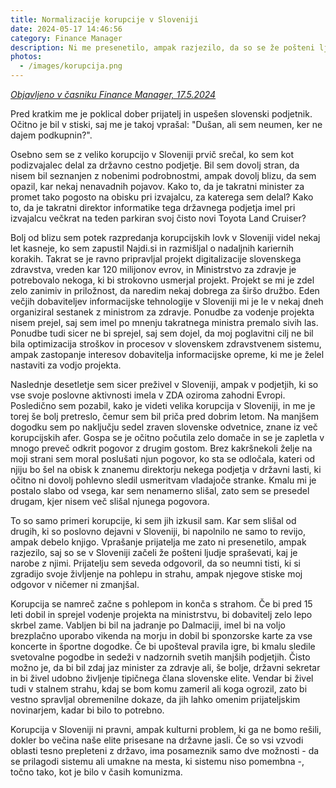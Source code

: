 ```yaml
---
title: Normalizacije korupcije v Sloveniji
date: 2024-05-17 14:46:56
category: Finance Manager
description: Ni me presenetilo, ampak razjezilo, da so se že pošteni ljudje začeli spraševati, kaj je narobe z njimi.
photos:
  - /images/korupcija.png
---
```


*[Objavljeno v časniku Finance Manager, 17.5.2024](https://www.finance.si/manager/normalizacija-korupcije-v-sloveniji/a/9023520)*

Pred kratkim me je poklical dober prijatelj in uspešen slovenski podjetnik. Očitno je bil v stiski, saj me je takoj vprašal: "Dušan, ali sem neumen, ker ne dajem podkupnin?".

Osebno sem se z veliko korupcijo v Sloveniji prvič srečal, ko sem kot podizvajalec delal za državno cestno podjetje. Bil sem dovolj stran, da nisem bil seznanjen z nobenimi podrobnostmi, ampak dovolj blizu, da sem opazil, kar nekaj nenavadnih pojavov. Kako to, da je takratni minister za promet tako pogosto na  obisku pri izvajalcu, za katerega sem delal? Kako to, da je takratni direktor informatike tega državnega podjetja imel pri izvajalcu večkrat na teden parkiran svoj čisto novi Toyota Land Cruiser?

Bolj od blizu sem potek razpredanja korupcijskih lovk v Sloveniji videl nekaj let kasneje, ko sem zapustil Najdi.si in razmišljal o nadaljnih kariernih korakih. Takrat se je ravno pripravljal projekt digitalizacije slovenskega zdravstva, vreden kar 120 milijonov evrov, in Ministrstvo za zdravje je potrebovalo nekoga, ki bi strokovno usmerjal projekt. Projekt se mi je zdel zelo zanimiv in priložnost, da naredim nekaj dobrega za širšo družbo. Eden večjih dobaviteljev informacijske tehnologije v Sloveniji mi je le v nekaj dneh organiziral sestanek z ministrom za zdravje. Ponudbe za vodenje projekta nisem prejel, saj sem imel po mnenju takratnega ministra premalo sivih las. Ponudbe tudi sicer ne bi sprejel, saj sem dojel, da moj poglavitni cilj ne bil bila optimizacija stroškov in procesov v slovenskem zdravstvenem sistemu, ampak zastopanje interesov dobavitelja informacijske opreme, ki me je želel nastaviti za vodjo projekta.

Naslednje desetletje sem sicer preživel v Sloveniji, ampak v podjetjih, ki so vse svoje poslovne aktivnosti imela v ZDA oziroma zahodni Evropi. Posledično sem pozabil, kako je videti velika korupcija v Sloveniji, in me je torej še bolj pretreslo, čemur sem bil priča pred dobrim letom. Na manjšem dogodku sem po naključju sedel zraven slovenske odvetnice, znane iz več korupcijskih afer. Gospa se je očitno počutila zelo domače in se je zapletla v mnogo preveč odkrit pogovor z drugim gostom. Brez kakršnekoli želje na moji strani sem moral poslušati njun pogovor, ko sta se odločala, kateri od njiju bo šel na obisk k znanemu direktorju nekega podjetja v državni lasti, ki očitno ni dovolj pohlevno sledil usmeritvam vladajoče stranke. Kmalu mi je postalo slabo od vsega, kar sem nenamerno slišal, zato sem se presedel drugam, kjer nisem več slišal njunega pogovora.

To so samo primeri korupcije, ki sem jih izkusil sam. Kar sem slišal od drugih, ki so poslovno dejavni v Sloveniji, bi napolnilo ne samo to revijo, ampak debelo knjigo. Vprašanje prijatelja me zato ni presenetilo, ampak razjezilo, saj so se v Sloveniji začeli že pošteni ljudje spraševati, kaj je narobe z njimi. Prijatelju sem seveda odgovoril, da so neumni tisti, ki si zgradijo svoje življenje na pohlepu in strahu, ampak njegove stiske moj odgovor v ničemer ni zmanjšal.

Korupcija se namreč začne s pohlepom in konča s strahom. Če bi pred 15 leti dobil in sprejel vodenje projekta na ministrstvu, bi dobavitelj zelo lepo skrbel zame. Vabljen bi bil na jadranje po Dalmaciji, imel bi na voljo brezplačno uporabo vikenda na morju in dobil bi sponzorske karte za vse koncerte in športne dogodke. Če bi upošteval pravila igre, bi kmalu sledile svetovalne pogodbe in sedeži v nadzornih svetih manjših podjetjih. Čisto možno je, da bi bil zdaj jaz minister za zdravje ali, še bolje, državni sekretar in bi živel udobno življenje tipičnega člana slovenske elite. Vendar bi živel tudi v stalnem strahu, kdaj se bom komu zameril ali koga ogrozil, zato bi vestno spravljal obremenilne dokaze, da jih lahko omenim prijateljskim novinarjem, kadar bi bilo to potrebno.

Korupcija v Sloveniji ni pravni, ampak kulturni problem, ki ga ne bomo rešili, dokler bo večina naše elite prisesane na državne jasli. Če so vsi vzvodi oblasti tesno prepleteni z državo, ima posameznik samo dve možnosti - da se prilagodi sistemu ali umakne na mesta, ki sistemu niso pomembna -, točno tako, kot je bilo v časih komunizma.
